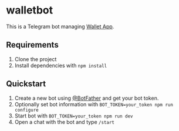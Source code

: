 # walletbot

This is a Telegram bot managing [Wallet App](https://github.com/MichaelBorde/wallet-app).

## Requirements

1. Clone the project
2. Install dependencies with `npm install`

## Quickstart

1. Create a new bot using [@BotFather](https://core.telegram.org/bots/tutorial#obtain-your-bot-token) and get your bot
   token.
2. Optionally set bot information with `BOT_TOKEN=your_token npm run configure`
3. Start bot with `BOT_TOKEN=your_token npm run dev`
4. Open a chat with the bot and type `/start`
